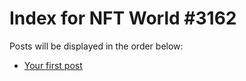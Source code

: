# Index for NFT World #3162
Posts will be displayed in the order below:

- [Your first post](./001-first.md)

